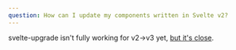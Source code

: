 ```yaml
---
question: How can I update my components written in Svelte v2?
---
```


svelte-upgrade isn't fully working for v2->v3 yet, [but it's close](https://github.com/sveltejs/svelte-upgrade/pull/12).